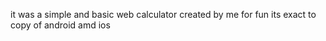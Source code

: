 it was a simple and basic web calculator created by me for fun its exact to copy of android amd ios
